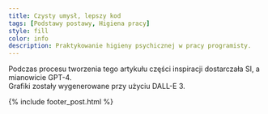 ```yaml
---
title: Czysty umysł, lepszy kod
tags: [Podstawy postawy, Higiena pracy]
style: fill
color: info 
description: Praktykowanie higieny psychicznej w pracy programisty.
---
```



Podczas procesu tworzenia tego artykułu części inspiracji dostarczała SI, a mianowicie GPT-4. <br>
Grafiki zostały wygenerowane przy użyciu DALL-E 3.


{% include footer_post.html %}